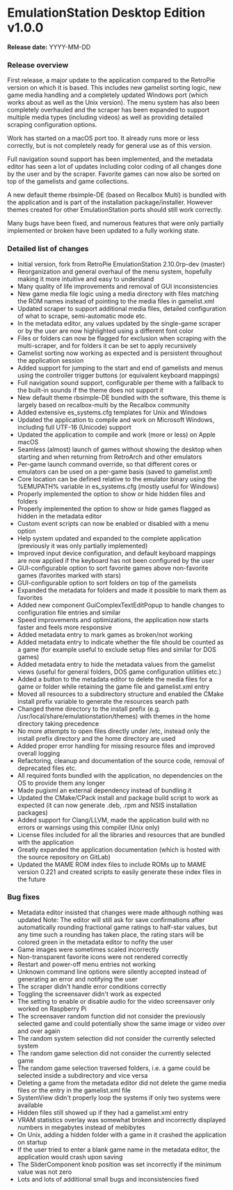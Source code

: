# EmulationStation Desktop Edition v1.0.0

**Release date:** YYYY-MM-DD

### Release overview

First release, a major update to the application compared to the RetroPie version on which it is based. This includes new gamelist sorting logic, new game media handling and a completely updated Windows port (which works about as well as the Unix version). The menu system has also been completely overhauled and the scraper has been expanded to support multiple media types (including videos) as well as providing detailed scraping configuration options.

Work has started on a macOS port too. It already runs more or less correctly, but is not completely ready for general use as of this version.

Full navigation sound support has been implemented, and the metadata editor has seen a lot of updates including color coding of all changes done by the user and by the scraper. Favorite games can now also be sorted on top of the gamelists and game collections.

A new default theme rbsimple-DE (based on Recalbox Multi) is bundled with the application and is part of the installation package/installer. However themes created for other EmulationStation ports should still work correctly.

Many bugs have been fixed, and numerous features that were only partially implemented or broken have been updated to a fully working state.

### Detailed list of changes

* Initial version, fork from RetroPie EmulationStation 2.10.0rp-dev (master)
* Reorganization and general overhaul of the menu system, hopefully making it more intuitive and easy to understand
* Many quality of life improvements and removal of GUI inconsistencies
* New game media file logic using a media directory with files matching the ROM names instead of pointing to the media files in gamelist.xml
* Updated scraper to support additional media files, detailed configuration of what to scrape, semi-automatic mode etc.
* In the metadata editor, any values updated by the single-game scraper or by the user are now highlighted using a different font color
* Files or folders can now be flagged for exclusion when scraping with the multi-scraper, and for folders it can be set to apply recursively
* Gamelist sorting now working as expected and is persistent throughout the application session
* Added support for jumping to the start and end of gamelists and menus using the controller trigger buttons (or equivalent keyboard mappings)
* Full navigation sound support, configurable per theme with a fallback to the built-in sounds if the theme does not support it
* New default theme rbsimple-DE bundled with the software, this theme is largely based on recalbox-multi by the Recalbox community
* Added extensive es_systems.cfg templates for Unix and Windows
* Updated the application to compile and work on Microsoft Windows, including full UTF-16 (Unicode) support
* Updated the application to compile and work (more or less) on Apple macOS
* Seamless (almost) launch of games without showing the desktop when starting and when returning from RetroArch and other emulators
* Per-game launch command override, so that different cores or emulators can be used on a per-game basis (saved to gamelist.xml)
* Core location can be defined relative to the emulator binary using the %EMUPATH% variable in es_systems.cfg (mostly useful for Windows)
* Properly implemented the option to show or hide hidden files and folders
* Properly implemented the option to show or hide games flagged as hidden in the metadata editor
* Custom event scripts can now be enabled or disabled with a menu option
* Help system updated and expanded to the complete application (previously it was only partially implemented)
* Improved input device configuration, and default keyboard mappings are now applied if the keyboard has not been configured by the user
* GUI-configurable option to sort favorite games above non-favorite games (favorites marked with stars)
* GUI-configurable option to sort folders on top of the gamelists
* Expanded the metadata for folders and made it possible to mark them as favorites
* Added new component GuiComplexTextEditPopup to handle changes to configuration file entries and similar
* Speed improvements and optimizations, the application now starts faster and feels more responsive
* Added metadata entry to mark games as broken/not working
* Added metadata entry to indicate whether the file should be counted as a game (for example useful to exclude setup files and similar for DOS games)
* Added metadata entry to hide the metadata values from the gamelist views (useful for general folders, DOS game configuration utilities etc.)
* Added a button to the metadata editor to delete the media files for a game or folder while retaining the game file and gamelist.xml entry
* Moved all resources to a subdirectory structure and enabled the CMake install prefix variable to generate the resources search path
* Changed theme directory to the install prefix (e.g. /usr/local/share/emulationstation/themes) with themes in the home directory taking precedence
* No more attempts to open files directly under /etc, instead only the install prefix directory and the home directory are used
* Added proper error handling for missing resource files and improved overall logging
* Refactoring, cleanup and documentation of the source code, removal of deprecated files etc.
* All required fonts bundled with the application, no dependencies on the OS to provide them any longer
* Made pugixml an external dependency instead of bundling it
* Updated the CMake/CPack install and package build script to work as expected (it can now generate .deb, .rpm and NSIS installation packages)
* Added support for Clang/LLVM, made the application build with no errors or warnings using this compiler (Unix only)
* License files included for all the libraries and resources that are bundled with the application
* Greatly expanded the application documentation (which is hosted with the source repository on GitLab)
* Updated the MAME ROM index files to include ROMs up to MAME version 0.221 and created scripts to easily generate these index files in the future

### Bug fixes

* Metadata editor insisted that changes were made although nothing was updated
  Note: The editor will still ask for save confirmations after automatically rounding fractional game ratings to half-star values, but any time such a rounding has taken place, the rating stars will be colored green in the metadata editor to nofity the user
* Game images were sometimes scaled incorrectly
* Non-transparent favorite icons were not rendered correctly
* Restart and power-off menu entries not working
* Unknown command line options were silently accepted instead of generating an error and notifying the user
* The scraper didn't handle error conditions correctly
* Toggling the screensaver didn't work as expected
* The setting to enable or disable audio for the video screensaver only worked on Raspberry Pi
* The screensaver random function did not consider the previously selected game and could potentially show the same image or video over and over again
* The random system selection did not consider the currently selected system
* The random game selection did not consider the currently selected game
* The random game selection traversed folders, i.e. a game could be selected inside a subdirectory and vice versa
* Deleting a game from the metadata editor did not delete the game media files or the entry in the gamelist.xml file
* SystemView didn't properly loop the systems if only two systems were available
* Hidden files still showed up if they had a gamelist.xml entry
* VRAM statistics overlay was somewhat broken and incorrectly displayed numbers in megabytes instead of mebibytes
* On Unix, adding a hidden folder with a game in it crashed the application on startup
* If the user tried to enter a blank game name in the metadata editor, the application would crash upon saving
* The SliderComponent knob position was set incorrectly if the minimum value was not zero
* Lots and lots of additional small bugs and inconsistencies fixed
